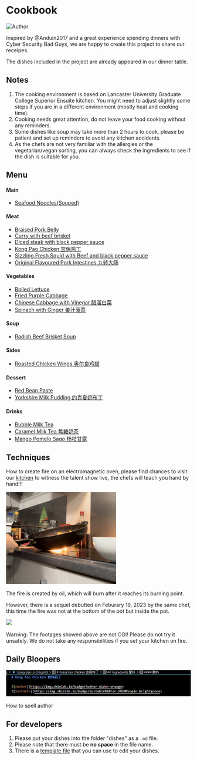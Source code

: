 # Cookbook

![Author](https://img.shields.io/badge/Author-Bad%20Guys%20Group-blue)

Inspired by @Anduin2017 and a great experience spending dinners with Cyber Security Bad Guys, we are happy to create this project to share our receipes.

The dishes included in the project are already appeared in our dinner table.

## Notes

1. The cooking environment is based on Lancaster University Graduate College Superior Ensuite kitchen. You might need to adjust slightly some steps if you are in a different environment (mostly heat and cooking time).
2. Cooking needs great attention, do not leave your food cooking without any reminders.
3. Some dishes like soup may take more than 2 hours to cook, please be patient and set up reminders to avoid any kitchen accidents.
4. As the chefs are not very familiar with the allergies or the vegetarian/vegan sorting, you can always check the ingredients to see if the dish is suitable for you. 

## Menu

#### Main
- [Seafood Noodles(Souped)](dishes/Seafood_Noodles_Souped.md)

#### Meat
- [Braised Pork Belly](dishes/Braised-Pork-Belly.md)
- [Curry with beef brisket](dishes/Curry_with_beef_brisket.md)
- [Diced steak with black pepper sauce](dishes/Diced-steak-with-black-pepper-sauce.md)
- [Kong Pao Chicken 宫保鸡丁](dishes/Gong-Bao-Ji-Ding.md)
- [Sizzling Fresh Squid with Beef and black pepper sauce](dishes/Sizzling-Fresh-Squid-and-Beef-with-black-pepper-sauce.md)
- [Original Flavoured Pork Intestines 九转大肠](https://aiden-l.github.io/pages/ban/ban.html)

#### Vegetables
- [Boiled Lettuce](dishes/Boiled_Lettuce.md)
- [Fried Purple Cabbage](dishes/Fried_Purple_Cabbage.md)
- [Chinese Cabbage with Vinegar 醋溜白菜](dishes/Vegs/Cu_Liu_Bai_Cai.md)
- [Spinach with Ginger 姜汁菠菜](dishes/Vegs/Jiang_Zhi_Bo_Cai.md)

#### Soup
- [Radish Beef Brisket Soup](dishes/Radish_Beef_Brisket_Soup.md)

#### Sides
- [Roasted Chicken Wings 奥尔良鸡翅](dishes/Roasted-Chicken-Wings.md)

#### Dessert
- [Red Bean Paste](dishes/Desserts/Red_Bean_Paste.md)
- [Yorkshire Milk Pudding 约克夏奶布丁](dishes/Desserts/Yorkshire-Milk-Pudding.md)

#### Drinks
- [Bubble Milk Tea](dishes/Drinks/Bubble_Milk_Tea_wwdpm.md)
- [Caramel Milk Tea 焦糖奶茶](https://aiden-l.github.io/pages/notready/doge.html)
- [Mango Pomelo Sago 杨枝甘露](https://aiden-l.github.io/pages/notready/doge.html)

## Techniques

How to create fire on an electromagnetic oven, please find chances to visit our [kitchen](https://use.mazemap.com/#v=1&config=lancaster&zlevel=1&center=-2.786763,54.004061&zoom=18.5&campusid=341&sharepoitype=point&sharepoi=-2.78638%2C54.00420) to witness the talent show live, the chefs will teach you hand by hand!!!

<div>
	<img src="imgs/index/fire.jpg" style="width: 300px"/>
</div>

The fire is created by oil, which will burn after it reaches its burning point.

However, there is a sequel debutted on Feburary 19, 2023 by the same chef, this time the fire was not at the bottom of the pot but inside the pot. 

<div>
	<img src="imgs/dishes/fire.gif" style="width: 300px"/>
</div>

Warning: The footages showed above are not CGI! Please do not try it unsafely. We do not take any responsibilities if you set your kitchen on fire.

## Daily Bloopers

<div>
	<img src="imgs/index/spelling_error.png"/>
</div>	

How to spell author

## For developers
1. Please put your dishes into the folder "dishes" as a `.md` file.
2. Please note that there must be __no space__ in the file name.
3. There is a [template file](dishes/template_dish.md) that you can use to edit your dishes.